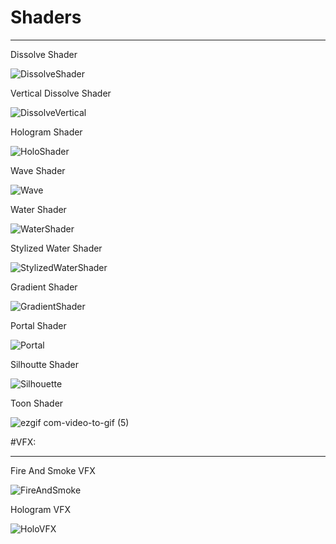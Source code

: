 # Shaders

---


Dissolve Shader 

![DissolveShader](https://github.com/BK-97/ShadersAndVFXs/assets/59361739/ecd217ec-c914-4087-ada3-2736090356cb)

Vertical Dissolve Shader

![DissolveVertical](https://github.com/BK-97/ShadersAndVFXs/assets/59361739/57811e0f-ec71-4c6e-a3db-0c8ca48ebfeb)

Hologram Shader

![HoloShader](https://github.com/BK-97/ShadersAndVFXs/assets/59361739/06359e26-359a-460f-a359-08b80a623c15)

Wave Shader

![Wave](https://github.com/BK-97/ShadersAndVFXs/assets/59361739/559f3878-7c40-4ce5-8a3e-e91770af1d10)

Water Shader

![WaterShader](https://github.com/BK-97/ShadersAndVFXs/assets/59361739/b09614d7-4e67-4096-9fad-30912e66b7d2)

Stylized Water Shader

![StylizedWaterShader](https://github.com/BK-97/ShadersAndVFXs/assets/59361739/b8709d4c-6dd8-4db0-bfdb-3c53b5b87f40)

Gradient Shader

![GradientShader](https://github.com/BK-97/ShadersAndVFXs/assets/59361739/cf01804b-4cb7-4691-9f87-94adf5e54d9e)

Portal Shader

![Portal](https://github.com/BK-97/ShadersAndVFXs/assets/59361739/d76c9575-bbf9-40c0-a19d-b048ab76ae7d)

Silhoutte Shader

![Silhouette](https://github.com/BK-97/ShadersAndVFXs/assets/59361739/08dc5f5d-0e59-44bc-b028-5e989dc69c72)

Toon Shader

![ezgif com-video-to-gif (5)](https://github.com/BK-97/ShadersAndVFXs/assets/59361739/9cf049b5-498a-4b7e-9198-ef91e618e605)


#VFX:

---

Fire And Smoke VFX

![FireAndSmoke](https://github.com/BK-97/ShadersAndVFXs/assets/59361739/071cd993-ae5e-4e9d-88c1-ebb3f38957b6)


Hologram VFX

![HoloVFX](https://github.com/BK-97/ShadersAndVFXs/assets/59361739/84c439b2-2e7c-4405-80d2-012e5e00c8bf)



